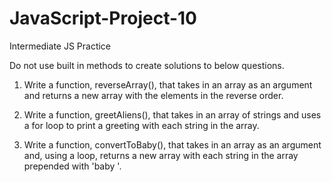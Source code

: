# JavaScript-Project-10
Intermediate JS Practice 

Do not use built in methods to create solutions to below questions. 

1. Write a function, reverseArray(), that takes in an array as an argument and returns a new array with the elements in the reverse order. 

2. Write a function, greetAliens(), that takes in an array of strings and uses a for loop to print a greeting with each string in the array. 

3. Write a function, convertToBaby(), that takes in an array as an argument and, using a loop, returns a new array with each string in the array prepended with 'baby '. 
